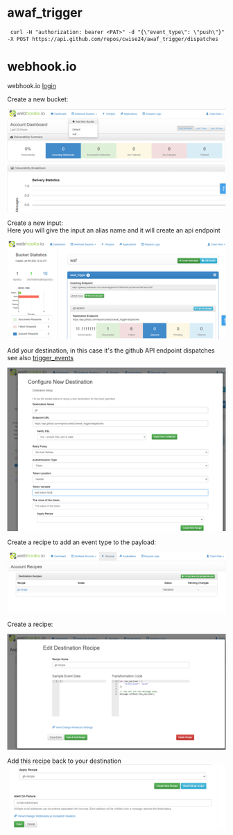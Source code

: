 # awaf_trigger

```
 curl -H "authorization: bearer <PAT>" -d "{\"event_type\": \"push\"}" -X POST https://api.github.com/repos/cwise24/awaf_trigger/dispatches
```

# webhook.io

webhook.io [login](https://console.webhooks.io/index.html#/login)

Create a new bucket:

![login](imgs/wh1.PNG)

Create a new input:   
Here you will give the input an alias name and it will create an api endpoint   

![input](imgs/wh2.PNG)

Add your destination, in this case it's the github API endpoint dispatches see also [trigger_events](https://docs.github.com/en/actions/using-workflows/events-that-trigger-workflows#repository_dispatch)

![input](imgs/wh3.PNG)

Create a recipe to add an event type to the payload:

![input](imgs/wh4.PNG)

Create a recipe:

![input](imgs/wh5.PNG)

Add this recipe back to your destination 
![recipe](imgs/wh6.PNG)
